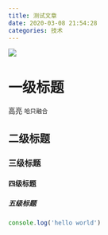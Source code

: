 ```yaml
---
title: 测试文章
date: 2020-03-08 21:54:28
categories: 技术
---
```



![](https://tva1.sinaimg.cn/large/007S8ZIlgy1gf9m8hd5ebj30m80gowf9.jpg)



# 一级标题

高亮 `哈只融合`

## 二级标题
### 三级标题
#### 四级标题
##### 五级标题

```js
console.log('hello world')
```

